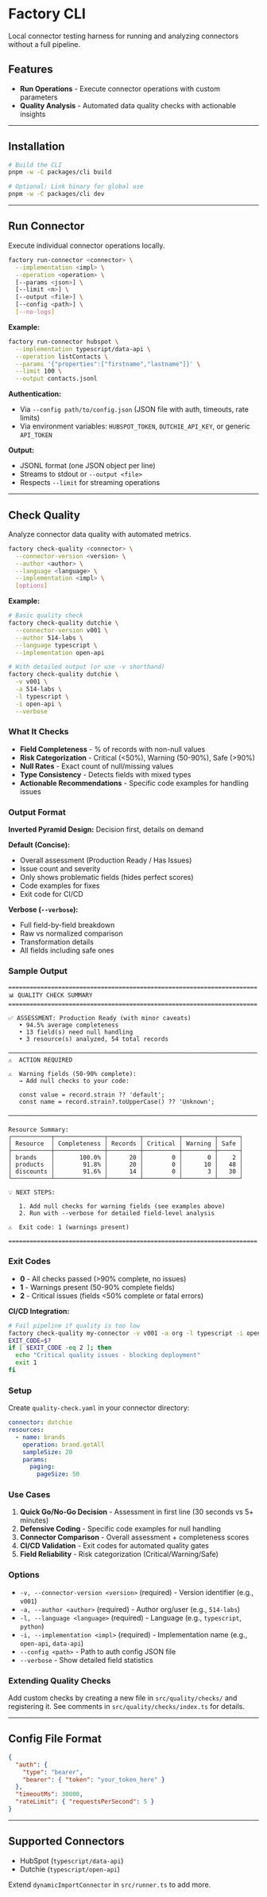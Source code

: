 # Factory CLI

Local connector testing harness for running and analyzing connectors without a full pipeline.

## Features

- **Run Operations** - Execute connector operations with custom parameters
- **Quality Analysis** - Automated data quality checks with actionable insights

---

## Installation

```bash
# Build the CLI
pnpm -w -C packages/cli build

# Optional: Link binary for global use
pnpm -w -C packages/cli dev
```

---

## Run Connector

Execute individual connector operations locally.

```bash
factory run-connector <connector> \
  --implementation <impl> \
  --operation <operation> \
  [--params <json>] \
  [--limit <n>] \
  [--output <file>] \
  [--config <path>] \
  [--no-logs]
```

**Example:**

```bash
factory run-connector hubspot \
  --implementation typescript/data-api \
  --operation listContacts \
  --params '{"properties":["firstname","lastname"]}' \
  --limit 100 \
  --output contacts.jsonl
```

**Authentication:**
- Via `--config path/to/config.json` (JSON file with auth, timeouts, rate limits)
- Via environment variables: `HUBSPOT_TOKEN`, `DUTCHIE_API_KEY`, or generic `API_TOKEN`

**Output:**
- JSONL format (one JSON object per line)
- Streams to stdout or `--output <file>`
- Respects `--limit` for streaming operations

---

## Check Quality

Analyze connector data quality with automated metrics.

```bash
factory check-quality <connector> \
  --connector-version <version> \
  --author <author> \
  --language <language> \
  --implementation <impl> \
  [options]
```

**Example:**

```bash
# Basic quality check
factory check-quality dutchie \
  --connector-version v001 \
  --author 514-labs \
  --language typescript \
  --implementation open-api

# With detailed output (or use -v shorthand)
factory check-quality dutchie \
  -v v001 \
  -a 514-labs \
  -l typescript \
  -i open-api \
  --verbose
```

### What It Checks

- **Field Completeness** - % of records with non-null values
- **Risk Categorization** - Critical (<50%), Warning (50-90%), Safe (>90%)
- **Null Rates** - Exact count of null/missing values
- **Type Consistency** - Detects fields with mixed types
- **Actionable Recommendations** - Specific code examples for handling issues

### Output Format

**Inverted Pyramid Design:** Decision first, details on demand

**Default (Concise):**
- Overall assessment (Production Ready / Has Issues)
- Issue count and severity
- Only shows problematic fields (hides perfect scores)
- Code examples for fixes
- Exit code for CI/CD

**Verbose (`--verbose`):**
- Full field-by-field breakdown
- Raw vs normalized comparison
- Transformation details
- All fields including safe ones

### Sample Output

```
======================================================================
📊 QUALITY CHECK SUMMARY
======================================================================

✅ ASSESSMENT: Production Ready (with minor caveats)
   • 94.5% average completeness
   • 13 field(s) need null handling
   • 3 resource(s) analyzed, 54 total records

──────────────────────────────────────────────────────────────────────
⚠️  ACTION REQUIRED

⚠️  Warning fields (50-90% complete):
   → Add null checks to your code:

   const value = record.strain ?? 'default';
   const name = record.strain?.toUpperCase() ?? 'Unknown';

──────────────────────────────────────────────────────────────────────

Resource Summary:
┌───────────┬──────────────┬─────────┬──────────┬─────────┬──────┐
│ Resource  │ Completeness │ Records │ Critical │ Warning │ Safe │
├───────────┼──────────────┼─────────┼──────────┼─────────┼──────┤
│ brands    │       100.0% │      20 │        0 │       0 │    2 │
│ products  │        91.8% │      20 │        0 │      10 │   48 │
│ discounts │        91.6% │      14 │        0 │       3 │   30 │
└───────────┴──────────────┴─────────┴──────────┴─────────┴──────┘

💡 NEXT STEPS:

   1. Add null checks for warning fields (see examples above)
   2. Run with --verbose for detailed field-level analysis

⚠️  Exit code: 1 (warnings present)

======================================================================
```

### Exit Codes

- **0** - All checks passed (>90% complete, no issues)
- **1** - Warnings present (50-90% complete fields)
- **2** - Critical issues (fields <50% complete or fatal errors)

**CI/CD Integration:**

```bash
# Fail pipeline if quality is too low
factory check-quality my-connector -v v001 -a org -l typescript -i open-api
EXIT_CODE=$?
if [ $EXIT_CODE -eq 2 ]; then
  echo "Critical quality issues - blocking deployment"
  exit 1
fi
```

### Setup

Create `quality-check.yaml` in your connector directory:

```yaml
connector: dutchie
resources:
  - name: brands
    operation: brand.getAll
    sampleSize: 20
    params:
      paging:
        pageSize: 50
```

### Use Cases

1. **Quick Go/No-Go Decision** - Assessment in first line (30 seconds vs 5+ minutes)
2. **Defensive Coding** - Specific code examples for null handling
3. **Connector Comparison** - Overall assessment + completeness scores
4. **CI/CD Validation** - Exit codes for automated quality gates
5. **Field Reliability** - Risk categorization (Critical/Warning/Safe)

### Options

- `-v, --connector-version <version>` (required) - Version identifier (e.g., `v001`)
- `-a, --author <author>` (required) - Author org/user (e.g., `514-labs`)
- `-l, --language <language>` (required) - Language (e.g., `typescript`, `python`)
- `-i, --implementation <impl>` (required) - Implementation name (e.g., `open-api`, `data-api`)
- `--config <path>` - Path to auth config JSON file
- `--verbose` - Show detailed field statistics

### Extending Quality Checks

Add custom checks by creating a new file in `src/quality/checks/` and registering it. See comments in `src/quality/checks/index.ts` for details.

---

## Config File Format

```json
{
  "auth": {
    "type": "bearer",
    "bearer": { "token": "your_token_here" }
  },
  "timeoutMs": 30000,
  "rateLimit": { "requestsPerSecond": 5 }
}
```

---

## Supported Connectors

- HubSpot (`typescript/data-api`)
- Dutchie (`typescript/open-api`)

Extend `dynamicImportConnector` in `src/runner.ts` to add more.
